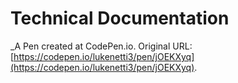 # Technical Documentation
 _A Pen created at CodePen.io. Original URL: [https://codepen.io/lukenetti3/pen/jOEKXyq](https://codepen.io/lukenetti3/pen/jOEKXyq).

 